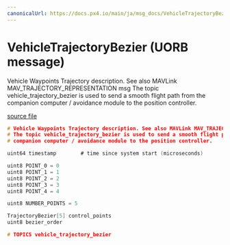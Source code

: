 ```yaml
---
canonicalUrl: https://docs.px4.io/main/ja/msg_docs/VehicleTrajectoryBezier
---
```


# VehicleTrajectoryBezier (UORB message)

Vehicle Waypoints Trajectory description. See also MAVLink MAV_TRAJECTORY_REPRESENTATION msg The topic vehicle_trajectory_bezier is used to send a smooth flight path from the companion computer / avoidance module to the position controller.

[source file](https://github.com/PX4/PX4-Autopilot/blob/release/1.14/msg/VehicleTrajectoryBezier.msg)

```c
# Vehicle Waypoints Trajectory description. See also MAVLink MAV_TRAJECTORY_REPRESENTATION msg
# The topic vehicle_trajectory_bezier is used to send a smooth flight path from the
# companion computer / avoidance module to the position controller.

uint64 timestamp        # time since system start (microseconds)

uint8 POINT_0 = 0
uint8 POINT_1 = 1
uint8 POINT_2 = 2
uint8 POINT_3 = 3
uint8 POINT_4 = 4

uint8 NUMBER_POINTS = 5

TrajectoryBezier[5] control_points
uint8 bezier_order

# TOPICS vehicle_trajectory_bezier

```
